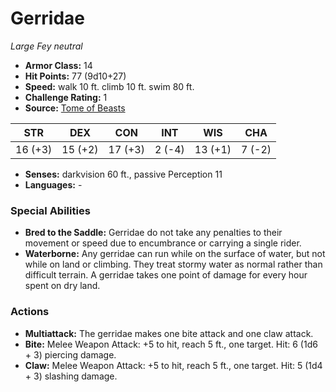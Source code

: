# Gerridae

*Large* *Fey* *neutral*

- **Armor Class:** 14
- **Hit Points:** 77 (9d10+27)
- **Speed:** walk 10 ft. climb 10 ft. swim 80 ft.
- **Challenge Rating:** 1
- **Source:** [Tome of Beasts](https://koboldpress.com/kpstore/product/tome-of-beasts-for-5th-edition-print/)

| STR | DEX | CON | INT | WIS | CHA |
| --- | --- | --- | --- | --- | --- |
| 16 (+3) | 15 (+2) | 17 (+3) | 2 (-4) | 13 (+1) | 7 (-2) |

- **Senses:** darkvision 60 ft., passive Perception 11
- **Languages:** -
### Special Abilities
- **Bred to the Saddle:** Gerridae do not take any penalties to their movement or speed due to encumbrance or carrying a single rider.
- **Waterborne:** Any gerridae can run while on the surface of water, but not while on land or climbing. They treat stormy water as normal rather than difficult terrain. A gerridae takes one point of damage for every hour spent on dry land.
### Actions
- **Multiattack:** The gerridae makes one bite attack and one claw attack.
- **Bite:** Melee Weapon Attack: +5 to hit, reach 5 ft., one target. Hit: 6 (1d6 + 3) piercing damage.
- **Claw:** Melee Weapon Attack: +5 to hit, reach 5 ft., one target. Hit: 5 (1d4 + 3) slashing damage.
